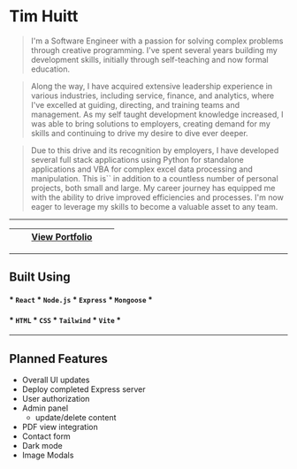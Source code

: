 # Tim Huitt

> I'm a Software Engineer with a passion for solving complex problems through creative programming. I've spent several years building my development skills, initially through self-teaching and now formal education. 

> Along the way, I have acquired extensive leadership experience in various industries, including service, finance, and analytics, where I've excelled at guiding, directing, and training teams and management. As my self taught development knowledge increased, I was able to bring solutions to employers, creating demand for my skills and continuing to drive my desire to dive ever deeper. 

> Due to this drive and its recognition by employers, I have developed several full stack applications using Python for standalone applications and VBA for complex excel data processing and manipulation. This is`` in addition to a countless number of personal projects, both small and large. My career journey has equipped me with the ability to drive improved efficiencies and processes. I'm now eager to leverage my skills to become a valuable asset to any team.

___

| | |[View Portfolio](https://astounding-zabaione-455dbf.netlify.app/)| | |
| - | - | - | - | - |
___
## Built Using
#### * `React` * `Node.js` * `Express` * `Mongoose` *
#### * `HTML` * `CSS` * `Tailwind` * `Vite` *
___
## Planned Features
- Overall UI updates
- Deploy completed Express server
- User authorization
- Admin panel
  - update/delete content
- PDF view integration
- Contact form
- Dark mode
- Image Modals